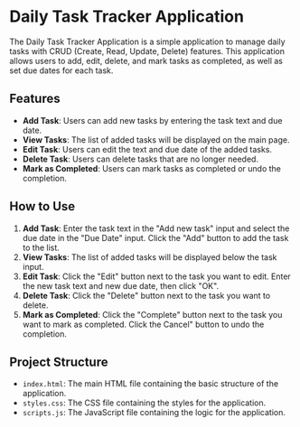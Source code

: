 # Daily Task Tracker Application

The Daily Task Tracker Application is a simple application to manage daily tasks with CRUD (Create, Read, Update, Delete) features. This application allows users to add, edit, delete, and mark tasks as completed, as well as set due dates for each task.

## Features

- **Add Task**: Users can add new tasks by entering the task text and due date.
- **View Tasks**: The list of added tasks will be displayed on the main page.
- **Edit Task**: Users can edit the text and due date of the added tasks.
- **Delete Task**: Users can delete tasks that are no longer needed.
- **Mark as Completed**: Users can mark tasks as completed or undo the completion.

## How to Use

1. **Add Task**: Enter the task text in the "Add new task" input and select the due date in the "Due Date" input. Click the "Add" button to add the task to the list.
2. **View Tasks**: The list of added tasks will be displayed below the task input.
3. **Edit Task**: Click the "Edit" button next to the task you want to edit. Enter the new task text and new due date, then click "OK".
4. **Delete Task**: Click the "Delete" button next to the task you want to delete.
5. **Mark as Completed**: Click the "Complete" button next to the task you want to mark as completed. Click the Cancel" button to undo the completion.

## Project Structure

- `index.html`: The main HTML file containing the basic structure of the application.
- `styles.css`: The CSS file containing the styles for the application.
- `scripts.js`: The JavaScript file containing the logic for the application.

